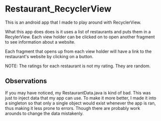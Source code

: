 # Restaurant_RecyclerView
<p>This is an android app that I made to play around with RecyclerView.</p>

<p>What this app does does is it uses a list of restaurants and puts them in a RecylerView.
Each view holder can be clicked on to open another fragment to see information about a website.</p>

<p>Each fragment that opens up from each view holder will have a link to the restaurant's website by clicking on a button.</p>
<p>NOTE: The ratings for each restaurant is not my rating. They are random.</p>

## Observations
<p>If you may have noticed, my RestaurantData.java is kind of bad. This was just to inject data that my app can use. To make it more better, I made it into a singleton so that only a single object would exist whenever the app is ran, thus making it less prone to errors. Though there are probably work arounds to change the data mistakenly.</p>
